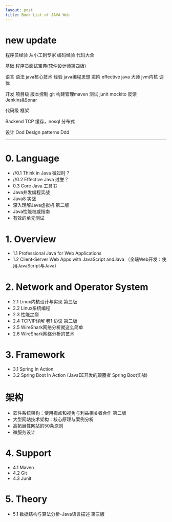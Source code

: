 ```yaml
---
layout: post
title: Book List of JAVA Web
---
```

# new update
程序员经验 从小工到专家
编码经验 代码大全

基础 程序员面试宝典(软件设计师第四版)

语言 语法 java核心技术
  经验 java编程思想
  进阶 effective java
  大师 jvm内核 调优

开发
项目级
  版本控制 git
  构建管理maven
  测试 junit mockito
  反馈 Jenkins&Sonar

代码级
  框架

Backend
TCP
缓存，nosql
分布式

设计
Ood
Design patterns
Ddd

---------------
# 0. Language
- //0.1 Think in Java 微过时？
- //0.2 Effective Java 过誉？
- 0.3 Core Java 工具书
- Java并发编程实战
- Java8 实战
- 深入理解Java虚拟机 第二版
- Java性能权威指南
- 有效的单元测试

# 1. Overview
- 1.1 Professional Java for Web Applications
- 1.2 Client-Server Web Apps with JavaScript andJava （全端Web开发：使用JavaScript与Java）

# 2. Network and Operator System
- 2.1 Linux内核设计与实现 第三版
- 2.2 Linux系统编程
- 2.3 性能之巅
- 2.4 TCP/IP详解 卷1:协议 第二版
- 2.5 WireShark网络分析就这么简单
- 2.6 WireShark网络分析的艺术


# 3. Framework
- 3.1 Spring In Action
- 3.2 Spring Boot In Action (JavaEE开发的颠覆者 Spring Boot实战)

# 架构
- 软件系统架构：使用视点和视角与利益相关者合作 第二版
- 大型网站技术架构：核心原理与案例分析
- 高拓展性网站的50条原则
- 微服务设计

# 4. Support
- 4.1 Maven
- 4.2 Git
- 4.3 Junit

# 5. Theory
- 5.1 数据结构与算法分析-Java语言描述 第三版
